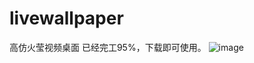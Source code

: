 # livewallpaper
高仿火莹视频桌面
已经完工95%，下载即可使用。
![image](https://github.com/xujianhui404/livewallpaper/blob/master/demo.gif)
